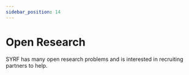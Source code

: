 ```yaml
---
sidebar_position: 14
---
```


# Open Research

<script async defer data-website-id="d9c6bc6c-4456-4d65-ac9a-cd8a579d76e4" src="https://analytics.syrf.io/umami.js"></script>

SYRF has many open research problems and is interested in recruiting partners to help.
